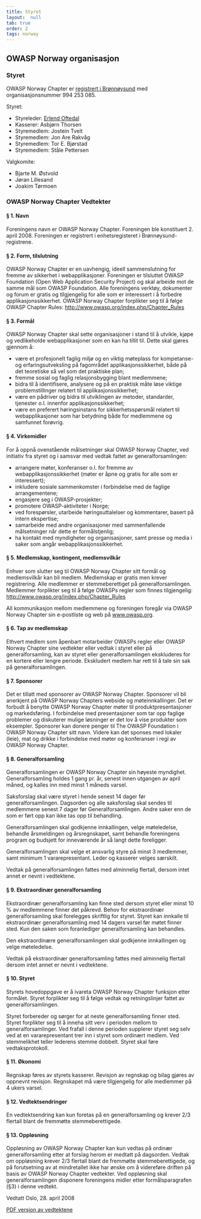 ```yaml
---
title: Styret
layout:  null
tab: true
order: 2
tags: norway
---
```


## OWASP Norway organisasjon

### Styret

OWASP Norway Chapter er [registrert i Brønnøysund](http://w2.brreg.no/enhet/sok/detalj.jsp?orgnr=994253085) med organisasjonsnummer 994 253 085.

Styret:
* Styreleder:  [Erlend Oftedal](mailto://erlend.oftedal@owasp.org)
* Kasserer:    Asbjørn Thorsen
* Styremedlem: Jostein Tveit
* Styremedlem: Jon Are Rakvåg
* Styremedlem: Tor E. Bjørstad
* Styremedlem: Ståle Pettersen
 
Valgkomite:
* Bjarte M. Østvold
* Jøran Lillesand
* Joakim Tørmoen

### OWASP Norway Chapter Vedtekter

#### § 1. Navn
Foreningens navn er OWASP Norway Chapter. Foreningen ble konstituert 2. april 2008. Foreningen er registrert i enhetsregisteret i Brønnøysund-registrene.

#### § 2. Form, tilslutning
OWASP Norway Chapter er en uavhengig, ideell sammenslutning for fremme av sikkerhet i webapplikasjoner. Foreningen er tilsluttet OWASP Foundation (Open Web Application Security Project) og skal arbeide mot de samme mål som OWASP Foundation. Alle foreningens verktøy, dokumenter og forum er gratis og tilgjengelig for alle som er interessert i å forbedre applikasjonssikkerhet. OWASP Norway Chapter forplikter seg til å følge OWASP Chapter Rules: http://www.owasp.org/index.php/Chapter_Rules

#### § 3. Formål
OWASP Norway Chapter skal sette organisasjoner i stand til å utvikle, kjøpe og vedlikeholde webapplikasjoner som en kan ha tillit til. Dette skal gjøres gjennom å: 
* være et profesjonelt faglig miljø og en viktig møteplass for kompetanse- og erfaringsutveksling på fagområdet applikasjonssikkerhet, både på det teoretiske så vel som det praktiske plan;
* fremme sosial og faglig relasjonsbygging blant medlemmene;
* bidra til å identifisere, analysere og på en praktisk måte løse viktige problemstillinger relatert til applikasjonssikkerhet;
* være en pådriver og bidra til utviklingen av metoder, standarder, tjenester o.l. innenfor applikasjonssikkerhet;
* være en preferert høringsinstans for sikkerhetsspørsmål relatert til webapplikasjoner som har betydning både for medlemmene og samfunnet forøvrig.

#### § 4. Virkemidler
For å oppnå ovenstående målsetninger skal OWASP Norway Chapter, ved initiativ fra styret og i samsvar med vedtak fattet av generalforsamlingen:
* arrangere møter, konferanser o.l. for fremme av webapplikasjonssikkerhet (møter er åpne og gratis for alle som er interessert);
* inkludere sosiale sammenkomster i forbindelse med de faglige arrangementene;
* engasjere seg i OWASP-prosjekter;
* promotere OWASP-aktiviteter i Norge;
* ved forespørsler, utarbeide høringsuttalelser og kommentarer, basert på intern ekspertise;
* samarbeide med andre organisasjoner med sammenfallende målsetninger når dette er formålstjenlig;
* ha kontakt med myndigheter og organisasjoner, samt presse og media i saker som angår webapplikasjonssikkerhet.

#### § 5. Medlemskap, kontingent, medlemsvilkår
Enhver som slutter seg til OWASP Norway Chapter sitt formål og medlemsvilkår kan bli medlem. Medlemskap er gratis men krever registrering. Alle medlemmer er stemmeberettiget på generalforsamlingen. Medlemmer forplikter seg til å følge OWASPs regler som finnes tilgjengelig: http://www.owasp.org/index.php/Chapter_Rules

All kommunikasjon mellom medlemmene og foreningen foregår via OWASP Norway Chapter sin e-postliste og web på www.owasp.org.

#### § 6. Tap av medlemskap
Ethvert medlem som åpenbart motarbeider OWASPs regler eller OWASP Norway Chapter sine vedtekter eller vedtak i styret eller på generalforsamling, kan av styret eller generalforsamlingen ekskluderes for en kortere eller lengre periode. Ekskludert medlem har rett til å tale sin sak på generalforsamlingen.

#### § 7. Sponsorer
Det er tillatt med sponsorer av OWASP Norway Chapter. Sponsorer vil bli anerkjent på OWASP Norway Chapters webside og møteinnkallinger. Det er forbudt å benytte OWASP Norway Chapter møter til produktpresentasjoner og markedsføring. I forbindelse med presentasjoner som tar opp faglige problemer og diskuterer mulige løsninger er det lov å vise produkter som eksempler. Sponsorer kan donere penger til The OWASP Foundation i OWASP Norway Chapter sitt navn. Videre kan det sponses med lokaler (leie), mat og drikke i forbindelse med møter og konferanser i regi av OWASP Norway Chapter.

#### § 8. Generalforsamling
Generalforsamlingen er OWASP Norway Chapter sin høyeste myndighet. Generalforsamling holdes 1 gang pr. år, senest innen utgangen av april måned, og kalles inn med minst 1 måneds varsel. 

Saksforslag skal være styret i hende senest 14 dager før generalforsamlingen. Dagsorden og alle saksforslag skal sendes til medlemmene senest 7 dager før Generalforsamlingen. Andre saker enn de som er ført opp kan ikke tas opp til behandling. 

Generalforsamlingen skal godkjenne innkallingen, velge møteledelse, behandle årsmeldingen og årsregnskapet, samt behandle foreningens program og budsjett for inneværende år så langt dette foreligger. 

Generalforsamlingen skal velge et ansvarlig styre på minst 3 medlemmer, samt minimum 1 vararepresentant. Leder og kasserer velges særskilt.

Vedtak på generalforsamlingen fattes med alminnelig flertall, dersom intet annet er nevnt i vedtektene. 

#### § 9. Ekstraordinær generalforsamling
Ekstraordinær generalforsamling kan finne sted dersom styret eller minst 10 % av medlemmene finner det påkrevd. Behov for ekstraordinær generalforsamling skal forelegges skriftlig for styret. Styret kan innkalle til ekstraordinær generalforsamling med 14 dagers varsel før møtet finner sted. Kun den saken som foranlediger generalforsamling kan behandles.

Den ekstraordinære generalforsamlingen skal godkjenne innkallingen og velge møteledelse.

Vedtak på ekstraordinær generalforsamling fattes med alminnelig flertall dersom intet annet er nevnt i vedtektene. 

#### § 10. Styret
Styrets hovedoppgave er å ivareta OWASP Norway Chapter funksjon etter formålet. Styret forplikter seg til å følge vedtak og retningslinjer fattet av generalforsamlingen.

Styret forbereder og sørger for at neste generalforsamling finner sted. Styret forplikter seg til å inneha sitt verv i perioden mellom to generalforsamlinger. Ved frafall i denne perioden supplerer styret seg selv ved at en vararepresentant trer inn i styret som ordinært medlem. Ved stemmelikhet teller lederens stemme dobbelt. Styret skal føre vedtaksprotokoll. 

#### § 11. Økonomi
Regnskap føres av styrets kasserer. Revisjon av regnskap og bilag gjøres av oppnevnt revisjon. Regnskapet må være tilgjengelig for alle medlemmer på 4 ukers varsel. 

#### § 12. Vedtektsendringer
En vedtektsendring kan kun foretas på en generalforsamling og krever 2/3 flertall blant de fremmøtte stemmeberettigede.

#### § 13. Oppløsning
Oppløsning av OWASP Norway Chapter kan kun vedtas på ordinær generalforsamling etter at forslag herom er medtatt på dagsorden. Vedtak om oppløsning krever 2/3 flertall blant de fremmøtte stemmeberettigede, og på forutsetning av at mindretallet ikke har ønske om å videreføre driften på basis av OWASP Norway Chapter vedtekter. Ved oppløsning skal generalforsamlingen disponere foreningens midler etter formålsparagrafen (§3) i denne vedtekt. 

Vedtatt Oslo, 28. april 2008

[PDF versjon av vedtektene](assets/files/20080428_Norway_chapter_vedtekter.pdf)
